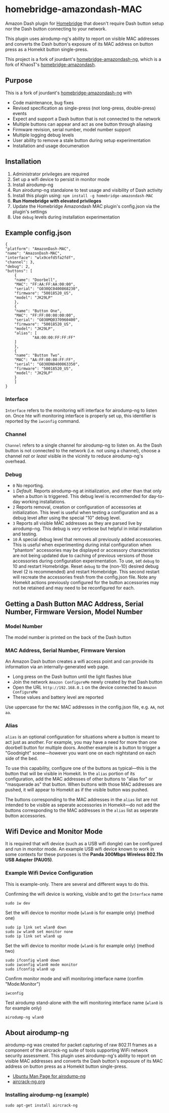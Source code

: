 # homebridge-amazondash-MAC

Amazon Dash plugin for [Homebridge](https://github.com/nfarina/homebridge) that doesn't require Dash button setup nor the Dash button connecting to your network.

This plugin uses airodump-ng's ability to report on visible MAC addresses and converts the Dash button's exposure of its MAC address on button press as a Homekit button single-press.

This project is a fork of jourdant's [homebridge-amazondash-ng](https://github.com/jourdant/homebridge-amazondash-ng), which is a fork of KhaosT's [homebridge-amazondash](https://github.com/KhaosT/homebridge-amazondash).

## Purpose
This is a fork of jourdant's [homebridge-amazondash-ng](https://github.com/jourdant/homebridge-amazondash-ng) with
* Code maintenance, bug fixes
* Revised specification as single-press (not long-press, double-press) events
* Expect and support a Dash button that is not connected to the network
* Multiple buttons can appear and act as one button through aliasing
* Firmware revision, serial number, model number support
* Multiple logging debug levels 
* User ability to remove a stale button during setup experimentation
* Installation and usage documenation

## Installation

1. Administrator privileges are required
1. Set up a wifi device to persist in monitor mode
2. Install airodump-ng
3. Run airodump-ng standalone to test usage and visibility of Dash activity
4. Install this plugin using: `npm install -g homebridge-amazondash-MAC`
5.  **Run Homebridge with elevated privileges**
6. Update the Homebridge Amazondash MAC plugin's config.json via the plugin's settings
8. Use `debug` levels during installation experimentation

## Example config.json

	{
   	"platform": "AmazonDash-MAC",
   	"name": "AmazonDash-MAC",
   	"interface": "wlx9cefd5fa2fdf",
   	"channel": 3,
   	"debug": 2,
   	"buttons": [
   		{
   		"name": "Doorbell",
   		"MAC": "FF:AA:FF:AA:00:00",
   		"serial": "G030QC0400868230",
   		"firmware": "50018520_US",
		"model": "JK29LP"
   		},
   		{
   		"name": "Button One",
   		"MAC": "FF:FF:00:00:00:00",
   		"serial": "G030MQ0370960400",
   		"firmware": "50018520_US",
		"model": "JK29LP",
  		"alias": [
                "AA:00:00:FF:FF:FF"
   		]
   		},
   		{
   		"name": "Button Two",
   		"MAC": "AA:FF:00:00:FF:FF",
		"serial": "G030DN0400063350",
		"firmware": "50018520_US",
		"model": "JK29LP"
   		}
   		]
   	}

### Interface
`Interface` refers to the monitoring wifi interface for airodump-ng to listen on. Once hte wifi monitoring interface is properly set up, this identifier is reported by the `iwconfig` command.
### Channel
`Channel` refers to a single channel for airodump-ng to listen on. As the Dash button is not connected to the network (i.e. not using a channel), choose a channel *not* or *least* visible in the vicinity to reduce airodump-ng's overhead.
### Debug
* `0` No reporting.
* `1` *Default.* Reports airodump-ng at initialization, and other than that only when a button is triggered. This debug level is recommended for day-to-day working installations. 
* `2` Reports removal, creation or configuration of accessories at initialization. This level is useful when testing a configuration and as a debug level after using the special "10" debug level.
* `3` Reports all visible MAC addresses as they are parsed live by airodump-ng. This debug is *very* verbose but helpful in inital installation and testing.
* `10` A special debug level that removes all previously added accessories. This is useful when experimenting during inital configuration when "phantom" accessories may be displayed or accessory characteristics are not being updated due to caching of previous versions of those accessories during configuration experimentation. To use, set `debug` to 10 and restart Homebridge. Reset `debug` to the (non-10) desired debug level (2 is recommended) and restart Homebridge. This second restart will recreate the accessories fresh from the config.json file. Note any Homekit actions previously configured for the button accessories may not be retained and may need to be reconfigured for each.

## Getting a Dash Button MAC Address, Serial Number, Firmware Version, Model Number
### Model Number
The model number is printed on the back of the Dash button
### MAC Address, Serial Number, Firmware Version
An Amazon Dash button creates a wifi access point and can provide its information via an internally-generated web page.
* Long press on the Dash button until the light flashes blue
* Join the network `Amazon ConfigureMe` newly created by that Dash button
* Open the URL `http://192.168.0.1` on the device connected to `Amazon ConfigureMe`
* These values and battery level are reported

Use uppercase for the `MAC` MAC addresses in the config.json file, e.g. `AA`, not `aa`.

### Alias
`alias` is an optional configuration for situations where a button is meant to act just as another. For example, you may have a need for more than one doorbell button for multiple doors. Another example is a button to trigger a "Goodnight" scene—however you want one on each nightstand on each side of the bed.

To use this capability, configure one of the buttons as typical—this is the button that will be visible in Homekit. In the `alias` portion of its configuration, add the MAC addresses of other buttons to "alias for" or "masquerade as" that button. When buttons with those MAC addresses are pushed, it will appear to Homekit as if the visible button was pushed.

The buttons corresponding to the MAC addresses in the `alias` list are not intended to be visible as seperate accessories in Homekit—do not add the buttons corresponding to the MAC addresses in the `alias` list as seperate button accessories.

## Wifi Device and Monitor Mode
It is required that wifi device (such as a USB wifi dongle) can be configured and run in monitor mode. An example USB wifi device known to work in some contexts for these purposes is the **Panda 300Mbps Wireless 802.11n USB Adapter (PAU05)**.

### Example Wifi Device Configuration

This is example-only. There are several and different ways to do this.

Confirming the wifi device is working, visible and to get the `Interface` name
```
sudo iw dev
```
Set the wifi device to monitor mode (`wlan0` is for example only) (method one)
```
sudo ip link set wlan0 down
sudo iw wlan0 set monitor none
sudo ip link set wlan0 up
```
Set the wifi device to monitor mode (`wlan0` is for example only) (method two)
```
sudo ifconfig wlan0 down
sudo iwconfig wlan0 mode monitor
sudo ifconfig wlan0 up
```
Confirm monitor mode and wifi monitoring interface name (confim "Mode:Monitor")
```
iwconfig
```
Test airodump stand-alone with the wifi monitoring interface name (`wlan0` is for example only)
```
airodump-ng wlan0
```
## About airodump-ng
airodump-ng was created for packet capturing of raw 802.11 frames as a component of the aircrack-ng suite of tools supporting WiFi network security assessment. This plugin uses airodump-ng's ability to report on visible MAC addresses and converts the Dash button's exposure of its MAC address on button press as a Homekit button single-press.

* [Ubuntu Man Page for airodump-ng](http://manpages.ubuntu.com/manpages/xenial/man8/airodump-ng.8.html)
* [aircrack-ng.org](https://www.aircrack-ng.org/doku.php?id=airodump-ng)

### Installing airodump-ng (example)
```
sudo apt-get install aircrack-ng
```
